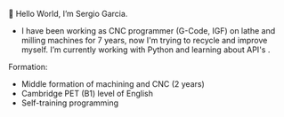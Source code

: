👋 Hello World, I’m Sergio Garcia.
- I have been working as CNC programmer (G-Code, IGF) on lathe
  and milling machines for 7 years, now I'm trying to recycle
  and improve myself. I’m currently working with Python and
  learning about API's .

Formation:
  - Middle formation of machining and CNC (2 years)
  - Cambridge PET (B1) level of English
  - Self-training programming

<!---
How did you get here...mmm?
--->
